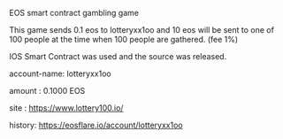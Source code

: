 EOS smart contract gambling game

This game sends 0.1 eos to lotteryxx1oo and 10 eos will be sent to one of 100 people at the time when 100 people are gathered. (fee 1%)

IOS Smart Contract was used and the source was released.

account-name: lotteryxx1oo

amount : 0.1000 EOS

site : https://www.lottery100.io/

history: https://eosflare.io/account/lotteryxx1oo
